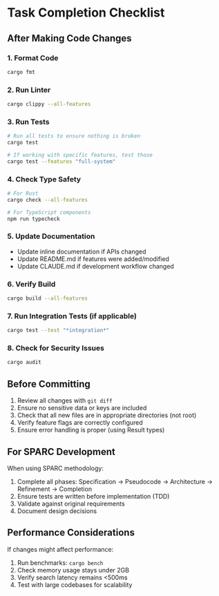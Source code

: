 # Task Completion Checklist

## After Making Code Changes

### 1. Format Code
```bash
cargo fmt
```

### 2. Run Linter
```bash
cargo clippy --all-features
```

### 3. Run Tests
```bash
# Run all tests to ensure nothing is broken
cargo test

# If working with specific features, test those
cargo test --features "full-system"
```

### 4. Check Type Safety
```bash
# For Rust
cargo check --all-features

# For TypeScript components
npm run typecheck
```

### 5. Update Documentation
- Update inline documentation if APIs changed
- Update README.md if features were added/modified
- Update CLAUDE.md if development workflow changed

### 6. Verify Build
```bash
cargo build --all-features
```

### 7. Run Integration Tests (if applicable)
```bash
cargo test --test "*integration*"
```

### 8. Check for Security Issues
```bash
cargo audit
```

## Before Committing

1. Review all changes with `git diff`
2. Ensure no sensitive data or keys are included
3. Check that all new files are in appropriate directories (not root)
4. Verify feature flags are correctly configured
5. Ensure error handling is proper (using Result types)

## For SPARC Development

When using SPARC methodology:
1. Complete all phases: Specification → Pseudocode → Architecture → Refinement → Completion
2. Ensure tests are written before implementation (TDD)
3. Validate against original requirements
4. Document design decisions

## Performance Considerations

If changes might affect performance:
1. Run benchmarks: `cargo bench`
2. Check memory usage stays under 2GB
3. Verify search latency remains <500ms
4. Test with large codebases for scalability
